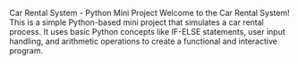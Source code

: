 Car Rental System - Python Mini Project
Welcome to the Car Rental System! This is a simple Python-based mini project that simulates a car 
rental process. It uses basic Python concepts like IF-ELSE statements, user input handling, and 
arithmetic operations to create a functional and interactive program.




